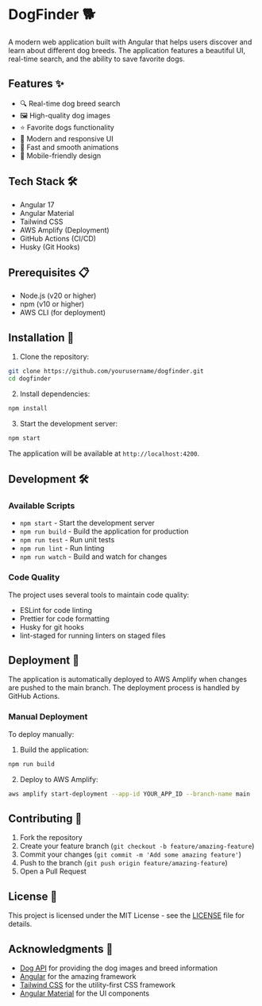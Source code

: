 # DogFinder 🐕

A modern web application built with Angular that helps users discover and learn about different dog breeds. The application features a beautiful UI, real-time search, and the ability to save favorite dogs.

## Features ✨

- 🔍 Real-time dog breed search
- 🖼️ High-quality dog images
- ⭐ Favorite dogs functionality
- 🎨 Modern and responsive UI
- 🚀 Fast and smooth animations
- 📱 Mobile-friendly design

## Tech Stack 🛠️

- Angular 17
- Angular Material
- Tailwind CSS
- AWS Amplify (Deployment)
- GitHub Actions (CI/CD)
- Husky (Git Hooks)

## Prerequisites 📋

- Node.js (v20 or higher)
- npm (v10 or higher)
- AWS CLI (for deployment)

## Installation 🚀

1. Clone the repository:
```bash
git clone https://github.com/yourusername/dogfinder.git
cd dogfinder
```

2. Install dependencies:
```bash
npm install
```

3. Start the development server:
```bash
npm start
```

The application will be available at `http://localhost:4200`.

## Development 🛠️

### Available Scripts

- `npm start` - Start the development server
- `npm run build` - Build the application for production
- `npm run test` - Run unit tests
- `npm run lint` - Run linting
- `npm run watch` - Build and watch for changes

### Code Quality

The project uses several tools to maintain code quality:

- ESLint for code linting
- Prettier for code formatting
- Husky for git hooks
- lint-staged for running linters on staged files

## Deployment 🚀

The application is automatically deployed to AWS Amplify when changes are pushed to the main branch. The deployment process is handled by GitHub Actions.

### Manual Deployment

To deploy manually:

1. Build the application:
```bash
npm run build
```

2. Deploy to AWS Amplify:
```bash
aws amplify start-deployment --app-id YOUR_APP_ID --branch-name main
```

## Contributing 🤝

1. Fork the repository
2. Create your feature branch (`git checkout -b feature/amazing-feature`)
3. Commit your changes (`git commit -m 'Add some amazing feature'`)
4. Push to the branch (`git push origin feature/amazing-feature`)
5. Open a Pull Request

## License 📄

This project is licensed under the MIT License - see the [LICENSE](LICENSE) file for details.

## Acknowledgments 🙏

- [Dog API](https://dog.ceo/dog-api/) for providing the dog images and breed information
- [Angular](https://angular.io/) for the amazing framework
- [Tailwind CSS](https://tailwindcss.com/) for the utility-first CSS framework
- [Angular Material](https://material.angular.io/) for the UI components
